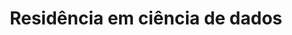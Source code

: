 ---
title: Residência em ciência de dados
type: landing
show_breadcrumb: true

tags: [""]

sections:
  - block: markdown
    content:
      title: Residência em ciência de dados Samarco
      subtitle:
      text: '<p>A Samarco selecionou 16 colaboradores de diversas áreas para compor a primeira turma de Residência em Ciência de Dados, em parceria com o Departamento de Ciência da Computação da UFMG. Em 3 de março de 2023, esses profissionais concluíram esta etapa, onde se aprofundaram, aplicaram conhecimentos e desenvolveram modelos e protótipos de soluções com grande potencial de criação de valor para o negócio.

      O principal objetivo do programa foi potencializar o desenvolvimento em ciência de Dados, uma oportunidade inevitável para a indústria de mineração.

      

      Melissa Cangussu Vianna é analista de Marketing Estratégico da empresa e adorou participar do programa. “Foi uma ótima experiência, pois permitiu que o conhecimento dos tutores e professores da UFMG se juntasse à nossa prática diária aqui na Samarco.”  
      
      
      O gerente de Desenvolvimento de Negócios e Inovação, Bruno S. Pimentel, reforça que “o Programa traz um formato inovador de aprendizagem e aplicação de conhecimentos críticos para a Samarco”. Segundo ele, “a parceria com uma das melhores escolas de Ciência da Computação do Brasil faz toda a diferença”.

      
      Esta é mais uma iniciativa que faz parte do Movimento pela Inovação, iniciativa que reforça a mobilização da empresa para avançar no seu propósito de mineração de forma diferente, mais sustentável e segura.'

  - block: image-gallery
    custom_id: 'minha-galeria'
    content:
      images:
        - filename: SAMARCO-1-1.png

    design:
      columns: '1'
---